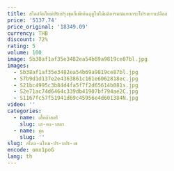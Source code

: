 ```yaml
---
title: สไตล์จีนใหม่ปรับปรุงชุดกี่เพ้าต้นฤดูใบไม้ผลิอารมณ์แยกกระโปรงยาวเปลือก
price: '5137.74'
price_original: '18349.09'
currency: THB
discount: 72%
rating: 5
volume: 100
image: Sb38af1af35e3482ea54b69a9819ce87bl.jpg
images:
  - Sb38af1af35e3482ea54b69a9819ce87bl.jpg
  - S7b9d1d137e2e4363861c161e6062818ec.jpg
  - S21bc4995c3b84d4fa5f7f2d65614b081s.jpg
  - S2e71ac74d6464c339db41907bf794ae2C.jpg
  - S1167fc57f51941d69c45956e4d601384N.jpg
video: ''
categories:
  - name: เสื้อผ้าสตรี
    slug: เส-อผ-าสตร
  - name: ชุด
    slug: ''
slug: สไตล-นใหม-ปร-บปร-งช
encode: omx1poG
lang: th
---
```

  